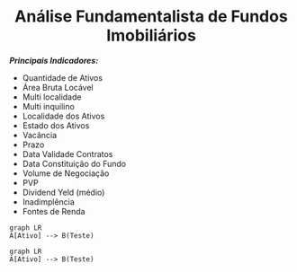 <h1 align="center">Análise Fundamentalista de Fundos Imobiliários</h1>

_**Principais Indicadores:**_
- Quantidade de Ativos
-  Área Bruta Locável
- Multi localidade
- Multi inquilino
- Localidade dos Ativos
- Estado dos Ativos
- Vacância
- Prazo
- Data Validade Contratos
- Data Constituição do Fundo
- Volume de Negociação
- PVP
- Dividend Yeld (médio)
-  Inadimplência
-  Fontes de Renda

```mermaid
graph LR
A[Ativo] --> B(Teste)
```

```mermaid
graph LR
A[Ativo] --> B(Teste)
```


<!--stackedit_data:
eyJoaXN0b3J5IjpbLTczMjkwOTc4OSw1NDQzMDA5MzcsMTM4MT
QwNzcwMiwxMTM2ODk2NTY1LDQyNTUzOTAzMCwxNzM4Nzg5Mzcw
XX0=
-->
